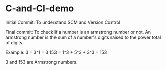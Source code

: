 # C-and-CI-demo

Initial Commit: To understand SCM and Version Control

Final commit: To check if a number is an armstrong number or not. 
An armstrong number is the sum of a number's digits raised to the power total of digits.

Example: 3 = 3^1 = 3
        153 = 1^3 + 5^3 + 3^3 = 153
        
3 and 153 are Armstrong numbers. 
